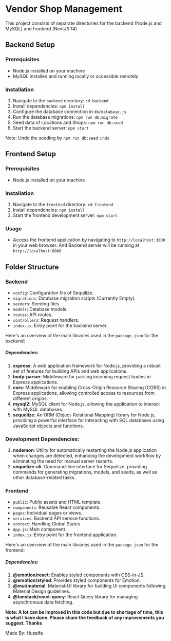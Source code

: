 
# Vendor Shop Management

This project consists of separate directories for the backend (Node.js and MySQL) and frontend (NextJS 14).

## Backend Setup

### Prerequisites
- Node.js installed on your machine
- MySQL installed and running locally or accessible remotely


### Installation
1. Navigate to the `backend` directory: `cd backend`
2. Install dependencies: `npm install`
3. Configure the database connection in `db/database.js`
4. Run the database migrations: `npm run db:migrate`
5. Seed data of Locations and Shops: `npm run db:seed`
6. Start the backend server: `npm start`

Note: Undo the seeding by `npm run db:seed:undo`
## Frontend Setup

### Prerequisites
- Node.js installed on your machine

### Installation
1. Navigate to the `frontend` directory: `cd frontend`
2. Install dependencies: `npm install`
3. Start the frontend development server: `npm start`

### Usage
- Access the frontend application by navigating to `http://localhost:3000` in your web browser. And Backend server will be running at `http://localhost:8080`

## Folder Structure

### Backend
- `config`: Configuration file of Sequilize.
- `migrations`: Database migration scripts (Currently Empty).
- `seeders`: Seeding files
- `models`: Database models.
- `routes`: API routes.
- `controllers`: Request handlers.
- `index.js`: Entry point for the backend server.

Here's an overview of the main libraries used in the `package.json` for the backend:

##### Dependencies:
1. **express**: A web application framework for Node.js, providing a robust set of features for building APIs and web applications.
2. **body-parser**: Middleware for parsing incoming request bodies in Express applications.
3. **cors**: Middleware for enabling Cross-Origin Resource Sharing (CORS) in Express applications, allowing controlled access to resources from different origins.
4. **mysql2**: MySQL client for Node.js, allowing the application to interact with MySQL databases.
5. **sequelize**: An ORM (Object-Relational Mapping) library for Node.js, providing a powerful interface for interacting with SQL databases using JavaScript objects and functions.

### Development Dependencies:
1. **nodemon**: Utility for automatically restarting the Node.js application when changes are detected, enhancing the development workflow by eliminating the need for manual server restarts.
2. **sequelize-cli**: Command-line interface for Sequelize, providing commands for generating migrations, models, and seeds, as well as other database-related tasks.

### Frontend
- `public`: Public assets and HTML template.
 - `components`: Reusable React components.
 - `pages`: Individual pages or views.
 - `services`: Backend API service functions.
 - `context`: Handling Global States
 - `App.js`: Main component.
 - `index.js`: Entry point for the frontend application.

Here's an overview of the main libraries used in the `package.json` for the frontend:
##### Dependencies:
1. **@emotion/react**: Enables styled components with CSS-in-JS.
2. **@emotion/styled**: Provides styled components for Emotion.
3. **@mui/material**: Material-UI library for building UI components following Material Design guidelines.
4. **@tanstack/react-query**: React Query library for managing asynchronous data fetching.


**Note: A lot can be improved in this code but due to shortage of time, this is what I have done. Please share the feedback of any improvements you suggest. Thanks**

Made By: Huzaifa
